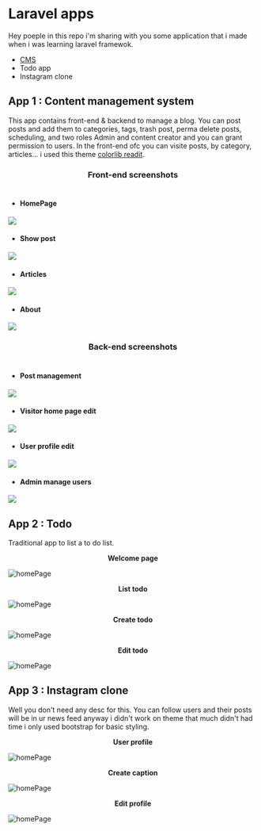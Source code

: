# Laravel apps
Hey poeple in this repo i'm sharing with you some application that i made when i was learning laravel framewok.
- [CMS](#App-1-:-Content-management-system)
- Todo app
- Instagram clone
## App 1 : Content management system
This app contains front-end & backend to manage a blog. You can post posts and add them to categories, tags, trash post, perma delete posts, scheduling, and two roles Admin and content creator and you can grant permission to users.
In the front-end ofc you can visite posts, by category, articles... i used this theme [colorlib readit](https://colorlib.com/wp/template/readit/).
### <center><strong>Front-end screenshots</strong></center> <br>
  - #### <strong>HomePage</strong>

<img src="https://github.com/ELATTARIYassine/laravel-apps/blob/master/images/cmsFront1.png">

  - #### <strong>Show post</strong>

<img src="https://github.com/ELATTARIYassine/laravel-apps/blob/master/images/cmsShowPost.png">

  - #### <strong>Articles</strong>

<img src="https://github.com/ELATTARIYassine/laravel-apps/blob/master/images/CmsArticles.png">

  - #### <strong>About</strong>
  
<img src="https://github.com/ELATTARIYassine/laravel-apps/blob/master/images/cmsAbout.png">

### <center><strong>Back-end screenshots</strong></center> <br>

  - #### <strong>Post management</strong>

<img src="https://github.com/ELATTARIYassine/laravel-apps/blob/master/images/cmAdminDash3.png">

  - #### <strong>Visitor home page edit</strong>

<img src="https://github.com/ELATTARIYassine/laravel-apps/blob/master/images/cmAdminDash.png">

  - #### <strong>User profile edit</strong>

<img src="https://github.com/ELATTARIYassine/laravel-apps/blob/master/images/cmAdminDash.2png.png">

  - #### <strong>Admin manage users</strong>

<img src="https://github.com/ELATTARIYassine/laravel-apps/blob/master/images/cmAdminDash1.png">

## App 2 : Todo
Traditional app to list a to do list.  
<center><strong>Welcome page</strong></center>

![homePage](https://github.com/ELATTARIYassine/laravel-apps/blob/master/images/todo1.png)

<center><strong>List todo</strong></center>

![homePage](https://github.com/ELATTARIYassine/laravel-apps/blob/master/images/todo2.png)

<center><strong>Create todo</strong></center>

![homePage](https://github.com/ELATTARIYassine/laravel-apps/blob/master/images/todo3.png)
<center><strong>Edit todo</strong></center>

![homePage](https://github.com/ELATTARIYassine/laravel-apps/blob/master/images/todo4.png)

## App 3 : Instagram clone
Well you don't need any desc for this. You can follow users and their posts will be in ur news feed anyway i didn't work on theme that much didn't had time i only used bootstrap for basic styling.  
<center><strong>User profile</strong></center>

![homePage](https://github.com/ELATTARIYassine/laravel-apps/blob/master/images/Instagram1.PNG)

<center><strong>Create caption</strong></center>

![homePage](https://github.com/ELATTARIYassine/laravel-apps/blob/master/images/Instagram2.PNG)

<center><strong>Edit profile</strong></center>

![homePage](https://github.com/ELATTARIYassine/laravel-apps/blob/master/images/Instagram3.PNG)
